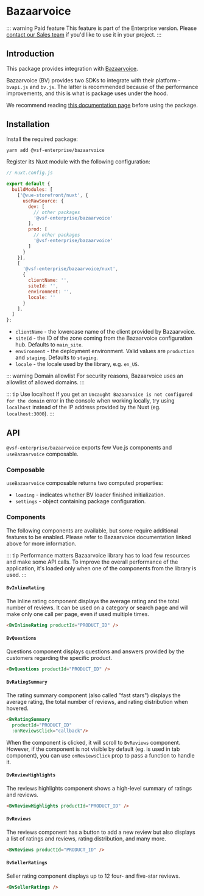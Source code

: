 # Bazaarvoice <Badge text="Enterprise" type="info" />

::: warning Paid feature
This feature is part of the Enterprise version. Please [contact our Sales team](https://www.vuestorefront.io/contact/sales) if you'd like to use it in your project.
:::

## Introduction

This package provides integration with [Bazaarvoice](https://www.bazaarvoice.com/).

Bazaarvoice (BV) provides two SDKs to integrate with their platform - `bvapi.js` and `bv.js`. The latter is recommended because of the performance improvements, and this is what is package uses under the hood.

We recommend reading [this documentation page](https://knowledge.bazaarvoice.com/wp-content/conversations-prr/en_US/display/integrating_content_bv_js.html) before using the package.

## Installation

Install the required package:

```sh
yarn add @vsf-enterprise/bazaarvoice
```

Register its Nuxt module with the following configuration:

```javascript
// nuxt.config.js

export default {
  buildModules: [
    ['@vue-storefront/nuxt', {
      useRawSource: {
        dev: [
          // other packages
          '@vsf-enterprise/bazaarvoice'
        ],
        prod: [
          // other packages
          '@vsf-enterprise/bazaarvoice'
        ]
      }
    }],
    [
      '@vsf-enterprise/bazaarvoice/nuxt',
      {
        clientName: '',
        siteId: '',
        environment: '',
        locale: ''
      }
    ],
  ]
};
```

* `clientName` - the lowercase name of the client provided by Bazaarvoice.
* `siteId` - the ID of the zone coming from the Bazaarvoice configuration hub. Defaults to `main_site`.
* `environment` - the deployment environment. Valid values are `production` and `staging`. Defaults to `staging`.
* `locale` - the locale used by the library, e.g. `en_US`.

::: warning Domain allowlist
For security reasons, Bazaarvoice uses an allowlist of allowed domains.
:::

::: tip Use localhost
If you get an `Uncaught Bazaarvoice is not configured for the domain` error in the console when working locally, try using `localhost` instead of the IP address provided by the Nuxt (eg. `localhost:3000`).
:::

## API

`@vsf-enterprise/bazaarvoice` exports few Vue.js components and `useBazaarvoice` composable.

### Composable

`useBazaarvoice` composable returns two computed properties:
* `loading` - indicates whether BV loader finished initialization.
* `settings` - object containing package configuration.

### Components

The following components are available, but some require additional features to be enabled. Please refer to Bazaarvoice documentation linked above for more information.

::: tip Performance matters
Bazaarvoice library has to load few resources and make some API calls. To improve the overall performance of the application, it's loaded only when one of the components from the library is used.
:::

#### `BvInlineRating`

The inline rating component displays the average rating and the total number of reviews. It can be used on a category or search page and will make only one call per page, even if used multiple times.

```html
<BvInlineRating productId="PRODUCT_ID" />
```

#### `BvQuestions`

Questions component displays questions and answers provided by the customers regarding the specific product.

```html
<BvQuestions productId="PRODUCT_ID" />
```

#### `BvRatingSummary`

The rating summary component (also called "fast stars") displays the average rating, the total number of reviews, and rating distribution when hovered.

```html
<BvRatingSummary
  productId="PRODUCT_ID"
  :onReviewsClick="callback"/>
```

When the component is clicked, it will scroll to `BvReviews` component. However, if the component is not visible by default (eg. is used in tab component), you can use `onReviewsClick` prop to pass a function to handle it.

#### `BvReviewHighlights`

The reviews highlights component shows a high-level summary of ratings and reviews.

```html
<BvReviewHighlights productId="PRODUCT_ID" />
```

#### `BvReviews`

The reviews component has a button to add a new review but also displays a list of ratings and reviews, rating distribution, and many more.

```html
<BvReviews productId="PRODUCT_ID" />
```

#### `BvSellerRatings`

Seller rating component displays up to 12 four- and five-star reviews. 

```html
<BvSellerRatings />
```
